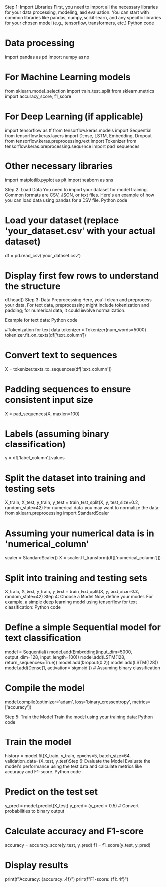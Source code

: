Step 1: Import Libraries
First, you need to import all the necessary libraries for your data processing, modeling, and evaluation. You can start with common libraries like pandas, numpy, scikit-learn, and any specific libraries for your chosen model (e.g., tensorflow, transformers, etc.)
Python code 

# Data processing
import pandas as pd
import numpy as np
# For Machine Learning models
from sklearn.model_selection import train_test_split
from sklearn.metrics import accuracy_score, f1_score
# For Deep Learning (if applicable)
import tensorflow as tf
from tensorflow.keras.models import Sequential
from tensorflow.keras.layers import Dense, LSTM, Embedding, Dropout
from tensorflow.keras.preprocessing.text import Tokenizer
from tensorflow.keras.preprocessing.sequence import pad_sequences
# Other necessary libraries
import matplotlib.pyplot as plt
import seaborn as sns

Step 2: Load Data
You need to import your dataset for model training. Common formats are CSV, JSON, or text files. Here's an example of how you can load data using pandas for a CSV file.
Python code 

# Load your dataset (replace 'your_dataset.csv' with your actual dataset)
df = pd.read_csv('your_dataset.csv')

# Display first few rows to understand the structure
df.head()
Step 3: Data Preprocessing
Here, you'll clean and preprocess your data. For text data, preprocessing might include tokenization and padding; for numerical data, it could involve normalization.

Example for text data:
Python code 

#Tokenization for text data
tokenizer = Tokenizer(num_words=5000)
tokenizer.fit_on_texts(df['text_column'])
# Convert text to sequences
X = tokenizer.texts_to_sequences(df['text_column'])
# Padding sequences to ensure consistent input size
X = pad_sequences(X, maxlen=100)
# Labels (assuming binary classification)
y = df['label_column'].values
# Split the dataset into training and testing sets
X_train, X_test, y_train, y_test = train_test_split(X, y, test_size=0.2, random_state=42)
For numerical data, you may want to normalize the data:
from sklearn.preprocessing import StandardScaler
# Assuming your numerical data is in 'numerical_column'
scaler = StandardScaler()
X = scaler.fit_transform(df[['numerical_column']])
# Split into training and testing sets
X_train, X_test, y_train, y_test = train_test_split(X, y, test_size=0.2, random_state=42)
Step 4: Choose a Model
Now, define your model. For example, a simple deep learning model using tensorflow for text classification:
Python code 
# Define a simple Sequential model for text classification
model = Sequential()
model.add(Embedding(input_dim=5000, output_dim=128, input_length=100))
model.add(LSTM(128, return_sequences=True))
model.add(Dropout(0.2))
model.add(LSTM(128))
model.add(Dense(1, activation='sigmoid'))  # Assuming binary classification

# Compile the model
model.compile(optimizer='adam', loss='binary_crossentropy', metrics=['accuracy'])

Step 5: Train the Model
Train the model using your training data:
Python code 

# Train the model
history = model.fit(X_train, y_train, epochs=5, batch_size=64, validation_data=(X_test, y_test)Step 6: Evaluate the Model
Evaluate the model's performance using the test data and calculate metrics like accuracy and F1-score.
Python code 

# Predict on the test set
y_pred = model.predict(X_test)
y_pred = (y_pred > 0.5)  # Convert probabilities to binary output
# Calculate accuracy and F1-score
accuracy = accuracy_score(y_test, y_pred)
f1 = f1_score(y_test, y_pred)
# Display results
print(f"Accuracy: {accuracy:.4f}")
print(f"F1-score: {f1:.4f}")

